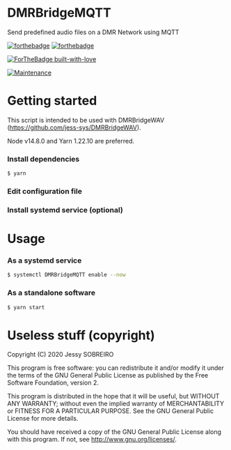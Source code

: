 # DMRBridgeMQTT
Send predefined audio files on a DMR Network using MQTT

[![forthebadge](https://forthebadge.com/images/badges/made-with-javascript.svg)](https://forthebadge.com)
[![forthebadge](https://forthebadge.com/images/badges/works-on-my-machine.svg)](https://forthebadge.com)

[![ForTheBadge built-with-love](http://ForTheBadge.com/images/badges/built-with-love.svg)](https://GitHub.com/jess-sys/)

[![Maintenance](https://img.shields.io/badge/Maintained%3F-yes-green.svg)](https://GitHub.com/Naereen/StrapDown.js/graphs/commit-activity)

# Getting started

This script is intended to be used with DMRBridgeWAV (https://github.com/jess-sys/DMRBridgeWAV).

Node v14.8.0 and Yarn 1.22.10 are preferred.

### Install dependencies

```bash
$ yarn
```

### Edit configuration file

### Install systemd service (optional)

# Usage

### As a systemd service

```bash
$ systemctl DMRBridgeMQTT enable --now
```

### As a standalone software

```bash
$ yarn start
```

# Useless stuff (copyright)

Copyright (C) 2020 Jessy SOBREIRO

This program is free software: you can redistribute it and/or modify it under the terms of the GNU General Public License as published by the Free Software Foundation, version 2.

This program is distributed in the hope that it will be useful, but WITHOUT ANY WARRANTY; without even the implied warranty of MERCHANTABILITY or FITNESS FOR A PARTICULAR PURPOSE. See the GNU General Public License for more details.

You should have received a copy of the GNU General Public License along with this program. If not, see http://www.gnu.org/licenses/.
